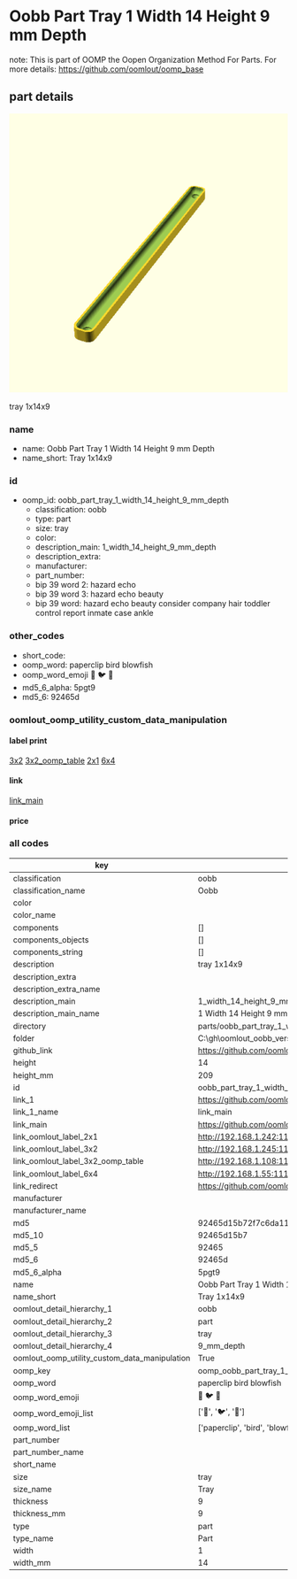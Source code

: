 # Oobb Part Tray 1 Width 14 Height 9 mm Depth  

note: This is part of OOMP the Oopen Organization Method For Parts. For more details: https://github.com/oomlout/oomp_base

##  part details
  

[![](3dpr.png)](3dpr.png)

tray 1x14x9



### name
* name: Oobb Part Tray 1 Width 14 Height 9 mm Depth
* name_short: Tray 1x14x9 
### id
* oomp_id: oobb_part_tray_1_width_14_height_9_mm_depth
  * classification: oobb
  * type: part
  * size: tray
  * color: 
  * description_main: 1_width_14_height_9_mm_depth
  * description_extra: 
  * manufacturer: 
  * part_number: 
  * bip 39 word 2: hazard echo
  * bip 39 word 3: hazard echo beauty
  * bip 39 word: hazard echo beauty consider company hair toddler control report inmate case ankle

### other_codes
* short_code: 
* oomp_word: paperclip bird blowfish
* oomp_word_emoji :paperclip: :bird: :blowfish:
* md5_6_alpha: 5pgt9
* md5_6: 92465d






### oomlout_oomp_utility_custom_data_manipulation
#### label print
[3x2](http://192.168.1.245:1112/?label=oomp%205pgt9)
[3x2_oomp_table](http://192.168.1.108:1112/?label=oomp%205pgt9)
[2x1](http://192.168.1.242:1112/?label=oomp%205pgt9)
[6x4](http://192.168.1.55:1112/?label=oomp%205pgt9)    

#### link

[link_main](https://github.com/oomlout/oomlout_oobb_version_4_generated_parts/tree/main/navigation_oomp/oobb/part/tray/1_width_14_height_9_mm_depth/part)                              

#### price







### all codes 
| key | value |  
| --- | --- |  
| classification | oobb |  
| classification_name | Oobb |  
| color |  |  
| color_name |  |  
| components | [] |  
| components_objects | [] |  
| components_string | [] |  
| description | tray 1x14x9 |  
| description_extra |  |  
| description_extra_name |  |  
| description_main | 1_width_14_height_9_mm_depth |  
| description_main_name | 1 Width 14 Height 9 mm Depth |  
| directory | parts/oobb_part_tray_1_width_14_height_9_mm_depth |  
| folder | C:\gh\oomlout_oobb_version_4_generated_parts\parts\oobb_part_tray_1_width_14_height_9_mm_depth |  
| github_link | https://github.com/oomlout/oomlout_oomp_part_src/tree/main/parts/oobb_part_tray_1_width_14_height_9_mm_depth |  
| height | 14 |  
| height_mm | 209 |  
| id | oobb_part_tray_1_width_14_height_9_mm_depth |  
| link_1 | https://github.com/oomlout/oomlout_oobb_version_4_generated_parts/tree/main/navigation_oomp/oobb/part/tray/1_width_14_height_9_mm_depth/part |  
| link_1_name | link_main |  
| link_main | https://github.com/oomlout/oomlout_oobb_version_4_generated_parts/tree/main/navigation_oomp/oobb/part/tray/1_width_14_height_9_mm_depth/part |  
| link_oomlout_label_2x1 | http://192.168.1.242:1112/?label=oomp%205pgt9 |  
| link_oomlout_label_3x2 | http://192.168.1.245:1112/?label=oomp%205pgt9 |  
| link_oomlout_label_3x2_oomp_table | http://192.168.1.108:1112/?label=oomp%205pgt9 |  
| link_oomlout_label_6x4 | http://192.168.1.55:1112/?label=oomp%205pgt9 |  
| link_redirect | https://github.com/oomlout/oomlout_oobb_version_4_generated_parts/tree/main/parts/oobb_tray_01_14_09 |  
| manufacturer |  |  
| manufacturer_name |  |  
| md5 | 92465d15b72f7c6da11742f427517b4f |  
| md5_10 | 92465d15b7 |  
| md5_5 | 92465 |  
| md5_6 | 92465d |  
| md5_6_alpha | 5pgt9 |  
| name | Oobb Part Tray 1 Width 14 Height 9 mm Depth |  
| name_short | Tray 1x14x9  |  
| oomlout_detail_hierarchy_1 | oobb |  
| oomlout_detail_hierarchy_2 | part |  
| oomlout_detail_hierarchy_3 | tray |  
| oomlout_detail_hierarchy_4 | 9_mm_depth |  
| oomlout_oomp_utility_custom_data_manipulation | True |  
| oomp_key | oomp_oobb_part_tray_1_width_14_height_9_mm_depth |  
| oomp_word | paperclip bird blowfish |  
| oomp_word_emoji | :paperclip: :bird: :blowfish: |  
| oomp_word_emoji_list | [':paperclip:', ':bird:', ':blowfish:'] |  
| oomp_word_list | ['paperclip', 'bird', 'blowfish'] |  
| part_number |  |  
| part_number_name |  |  
| short_name |  |  
| size | tray |  
| size_name | Tray |  
| thickness | 9 |  
| thickness_mm | 9 |  
| type | part |  
| type_name | Part |  
| width | 1 |  
| width_mm | 14 |  
